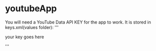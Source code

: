 # youtubeApp
You will need a YouTube Data API KEY for the app to work. It is stored in keys.xml(values folder):
'''
<?xml version="1.0" encoding="utf-8"?>
<resources>
    <string name="GOOGLE_API_KEY" >your key goes here</string>
</resources>

'''

